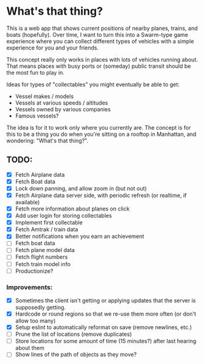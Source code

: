 # What's that thing?

This is a web app that shows current positions of nearby planes, trains, and boats (hopefully).
Over time, I want to turn this into a Swarm-type game experience where you can collect different types of vehicles with a simple experience for you and your friends.

This concept really only works in places with lots of vehicles running about. That means places with busy ports or (someday) public transit should be the most fun to play in.

Ideas for types of "collectables" you might eventually be able to get:

-   Vessel makes / models
-   Vessels at various speeds / altitudes
-   Vessels owned by various companies
-   Famous vessels?

The idea is for it to work only where you currently are.
The concept is for this to be a thing you do when you're sitting on a rooftop in Manhattan, and wondering: "What's that thing?".

## TODO:

-   [x] Fetch Airplane data
-   [x] Fetch Boat data
-   [x] Lock down panning, and allow zoom in (but not out)
-   [x] Fetch Airplane data server side, with periodic refresh (or realtime, if available)
-   [x] Fetch more information about planes on click
-   [x] Add user login for storing collectables
-   [x] Implement first collectable
-   [x] Fetch Amtrak / train data
-   [x] Better notifications when you earn an achievement
-   [ ] Fetch boat data
-   [ ] Fetch plane model data
-   [ ] Fetch flight numbers
-   [ ] Fetch train model info
-   [ ] Productionize?

### Improvements:

-   [x] Sometimes the client isn't getting or applying updates that the server is supposedly getting.
-   [x] Hardcode or round regions so that we re-use them more often (or don't allow too many)
-   [x] Setup eslint to automatically reformat on save (remove newlines, etc.)
-   [ ] Prune the list of locations (remove duplicates)
-   [ ] Store locations for some amount of time (15 minutes?) after last hearing about them
-   [ ] Show lines of the path of objects as they move?
